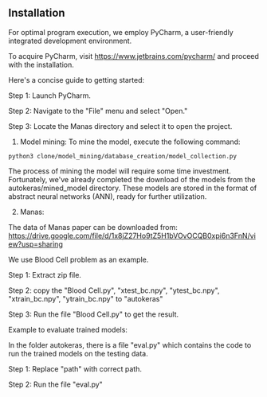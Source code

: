 
## Installation

For optimal program execution, we employ PyCharm, a user-friendly integrated development environment.

To acquire PyCharm, visit https://www.jetbrains.com/pycharm/ and proceed with the installation.

Here's a concise guide to getting started:

Step 1: Launch PyCharm.

Step 2: Navigate to the "File" menu and select "Open."

Step 3: Locate the Manas directory and select it to open the project.

1. Model mining:
To mine the model, execute the following command:
```
python3 clone/model_mining/database_creation/model_collection.py
```  
The process of mining the model will require some time investment. Fortunately, we've already completed the download of the models from the autokeras/mined_model directory. These models are stored in the format of abstract neural networks (ANN), ready for further utilization.

2. Manas:

The data of Manas paper can be downloaded from: https://drive.google.com/file/d/1x8jZ27Ho9tZ5H1bVOvOCQB0xpi6n3FnN/view?usp=sharing



We use Blood Cell problem as an example.

Step 1: Extract zip file.

Step 2: copy the "Blood Cell.py", "xtest_bc.npy", "ytest_bc.npy", "xtrain_bc.npy", "ytrain_bc.npy" to "autokeras"

Step 3: Run the file "Blood Cell.py" to get the result.

Example to evaluate trained models:

In the folder autokeras, there is a file "eval.py" which contains the code to run the trained models on the testing data.

Step 1: Replace "path" with correct path.

Step 2: Run the file "eval.py" 


